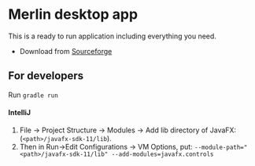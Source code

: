 # Merlin desktop app

This is a ready to run application including everything you need.

* Download from [Sourceforge](https://sourceforge.net/projects/merlinrunner/)

## For developers

Run ```gradle run```

#### IntelliJ

1. File -> Project Structure -> Modules -> Add lib directory of JavaFX: (```<path>/javafx-sdk-11/lib```).
2. Then in Run->Edit Configurations -> VM Options, put:
```--module-path="<path>/javafx-sdk-11/lib" --add-modules=javafx.controls```


